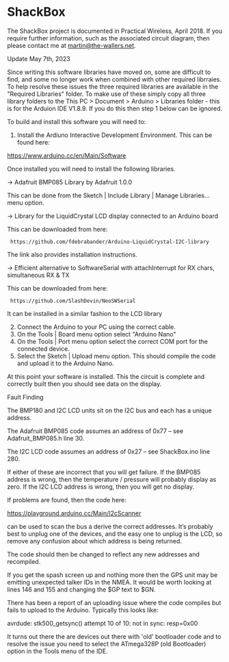 # ShackBox

The ShackBox project is documented in Practical Wireless, April 2018. If you require further information,
such as the associated circuit diagram, then please contact me at martin@the-wallers.net.

Update May 7th, 2023

Since writing this software libraries have moved on, some are difficult to find, and some no longer
work when combined with other required librraies. To help resolve these issues the three required libraries
are available in the "Required Libraries" folder. To make use of these simply copy all three library folders
to the This PC > Document > Arduino > Libraries folder - this is for the Arduion IDE V1.8.9. If you do this
then step 1 below can be ignored.

To build and install this software you will need to:

1) Install the Ardiuno Interactive Development Environment. This
can be found here:

https://www.arduino.cc/en/Main/Software

Once installed you will need to install the following libraries.

   -> Adafruit BMP085 Library by Adafruit 1.0.0

This can be done from the Sketch | Include Library | Manage Libraries...
menu option.

   -> Library for the LiquidCrystal LCD display connected to an Arduino board

This can be downloaded from here:
 
     https://github.com/fdebrabander/Arduino-LiquidCrystal-I2C-library

The link also provides installation instructions.

   -> Efficient alternative to SoftwareSerial with attachInterrupt for RX chars, simultaneous RX & TX

This can be downloaded from here:

     https://github.com/SlashDevin/NeoSWSerial

It can be installed in a similar fashion to the LCD library

2) Connect the Arduino to your PC using the correct cable.
3) On the Tools | Board menu option select "Arduino Nano" 
4) On the Tools | Port menu option select the correct COM port
    for the connected device.
5) Select the Sketch | Upload menu option. This should compile
    the code and upload it to the Arduino Nano. 

At this point your software is installed. This the circuit is
complete and correctly built then you should see data on the
display.

Fault Finding

The BMP180 and I2C LCD units sit on the I2C bus and each has a unique address. 

The Adafruit BMP085 code assumes an address of 0x77 – see Adafruit_BMP085.h line 30.

The I2C LCD code assumes an address of 0x27 – see ShackBox.ino line 280.

If either of these are incorrect that you will get failure. If the BMP085 address is wrong, 
then the temperature / pressure will probably display as zero. If the I2C LCD address is wrong, 
then you will get no display.

If problems are found, then the code here:

https://playground.arduino.cc/Main/I2cScanner

can be used to scan the bus a derive the correct addresses. It’s probably best to unplug one
of the devices, and the easy one to unplug is the LCD, so remove any confusion about which 
address is being returned. 

The code should then be changed to reflect any new addresses and recompiled.

If you get the spash screen up and nothing more then the GPS unit may be emitting unexpected
talker IDs in the NMEA. It would be worth looking at lines 146 and 155 and changing the $GP
text to $GN.

There has been a report of an uploading issue where the code compiles but fails to upload
to the Arduino. Typically this looks like:

avrdude: stk500_getsync() attempt 10 of 10: not in sync: resp=0x00

It turns out there the are devices out there with 'old' bootloader code and to resolve the issue
you need to select the ATmega328P (old Bootloader) option in the Tools menu of the IDE.



